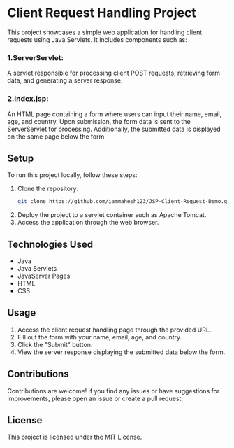 # Client Request Handling Project
This project showcases a simple web application for handling client requests using Java Servlets. It includes components such as:
### 1.ServerServlet:
A servlet responsible for processing client POST requests, retrieving form data, and generating a server response.
### 2.index.jsp: 
An HTML page containing a form where users can input their name, email, age, and country. Upon submission, the form data is sent to the ServerServlet for processing. Additionally, the submitted data is displayed on the same page below the form.
## Setup

To run this project locally, follow these steps:

1. Clone the repository:
    ```bash
    git clone https://github.com/iammahesh123/JSP-Client-Request-Demo.git
    ```
2. Deploy the project to a servlet container such as Apache Tomcat.
3. Access the application through the web browser.
## Technologies Used
- Java
- Java Servlets
- JavaServer Pages
- HTML
- CSS
## Usage
1. Access the client request handling page through the provided URL.
2. Fill out the form with your name, email, age, and country.
3. Click the "Submit" button.
4. View the server response displaying the submitted data below the form.
## Contributions
Contributions are welcome! If you find any issues or have suggestions for improvements, please open an issue or create a pull request.
## License
This project is licensed under the MIT License.
